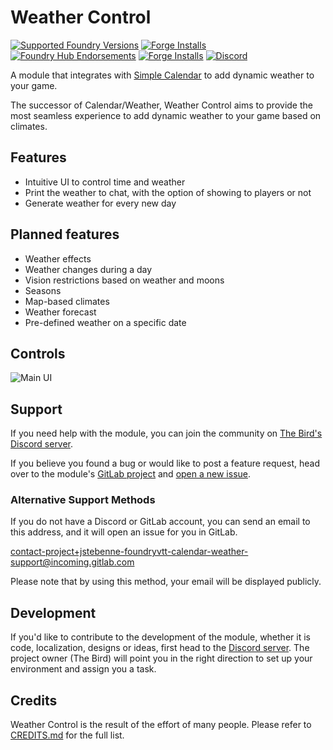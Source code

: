 # Weather Control

[![Supported Foundry Versions](https://img.shields.io/endpoint?url=https://foundryshields.com/version?url=https://gitlab.com/jstebenne/foundryvtt-calendar-weather/-/raw/master/module.json)](https://gitlab.com/jstebenne/foundryvtt-calendar-weather)
[![Forge Installs](https://img.shields.io/badge/dynamic/json?label=Forge%20Installs&query=package.installs&suffix=%25&url=https%3A%2F%2Fforge-vtt.com%2Fapi%2Fbazaar%2Fpackage%2Fcalendar-weather&colorB=4aa94a)](https://forge-vtt.com/bazaar#package=calendar-weather)
[![Foundry Hub Endorsements](https://img.shields.io/endpoint?logoColor=white&url=https%3A%2F%2Fwww.foundryvtt-hub.com%2Fwp-json%2Fhubapi%2Fv1%2Fpackage%2Fcalendar-weather%2Fshield%2Fendorsements)](https://www.foundryvtt-hub.com/package/calendar-weather/)
[![Forge Installs](https://img.shields.io/endpoint?logoColor=white&url=https%3A%2F%2Fwww.foundryvtt-hub.com%2Fwp-json%2Fhubapi%2Fv1%2Fpackage%2Fcalendar-weather%2Fshield%2Fcomments)](https://www.foundryvtt-hub.com/package/calendar-weather/)
[![Discord](https://img.shields.io/discord/873311079231553576?color=5865F2&label=Discord)](https://discord.gg/f6PtsSjWGP)

A module that integrates with [Simple Calendar](https://foundryvtt.com/packages/foundryvtt-simple-calendar) to add dynamic weather to your game.

The successor of Calendar/Weather, Weather Control aims to provide the most seamless experience to add dynamic weather to your game based on climates.

## Features

- Intuitive UI to control time and weather
- Print the weather to chat, with the option of showing to players or not
- Generate weather for every new day

## Planned features

- Weather effects
- Weather changes during a day
- Vision restrictions based on weather and moons
- Seasons
- Map-based climates
- Weather forecast
- Pre-defined weather on a specific date

## Controls

![Main UI](https://i.imgur.com/MdMN1Z2.png)

## Support

If you need help with the module, you can join the community on [The Bird's Discord server](https://discord.gg/f6PtsSjWGP).

If you believe you found a bug or would like to post a feature request, head over to the module's [GitLab project](https://gitlab.com/jstebenne/foundryvtt-calendar-weather) and [open a new issue](https://gitlab.com/jstebenne/foundryvtt-calendar-weather/-/issues/new).

### Alternative Support Methods

If you do not have a Discord or GitLab account, you can send an email to this address, and it will open an issue for you in GitLab.

[contact-project+jstebenne-foundryvtt-calendar-weather-support@incoming.gitlab.com](mailto:contact-project+jstebenne-foundryvtt-calendar-weather-support@incoming.gitlab.com)

Please note that by using this method, your email will be displayed publicly.

## Development

If you'd like to contribute to the development of the module, whether it is code, localization, designs or ideas, first head to the [Discord server](https://discord.gg/f6PtsSjWGP). The project owner (The Bird) will point you in the right direction to set up your environment and assign you a task.

## Credits

Weather Control is the result of the effort of many people. Please refer to [CREDITS.md](https://gitlab.com/jstebenne/foundryvtt-calendar-weather/-/blob/master/CREDITS.md) for the full list.
